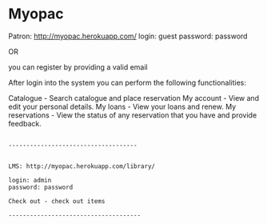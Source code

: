 
Myopac
====================

Patron: http://myopac.herokuapp.com/
login: guest
password: password

OR

you can register by providing a valid email

After login into the system you can perform the following functionalities:

Catalogue - Search catalogue and place reservation
My account - View and edit your personal details.
My loans  - View your loans and renew.
My reservations - View the status of any reservation that you have and provide feedback.
````

------------------------------------


LMS: http://myopac.herokuapp.com/library/

login: admin
password: password

Check out - check out items

-------------------------------------



